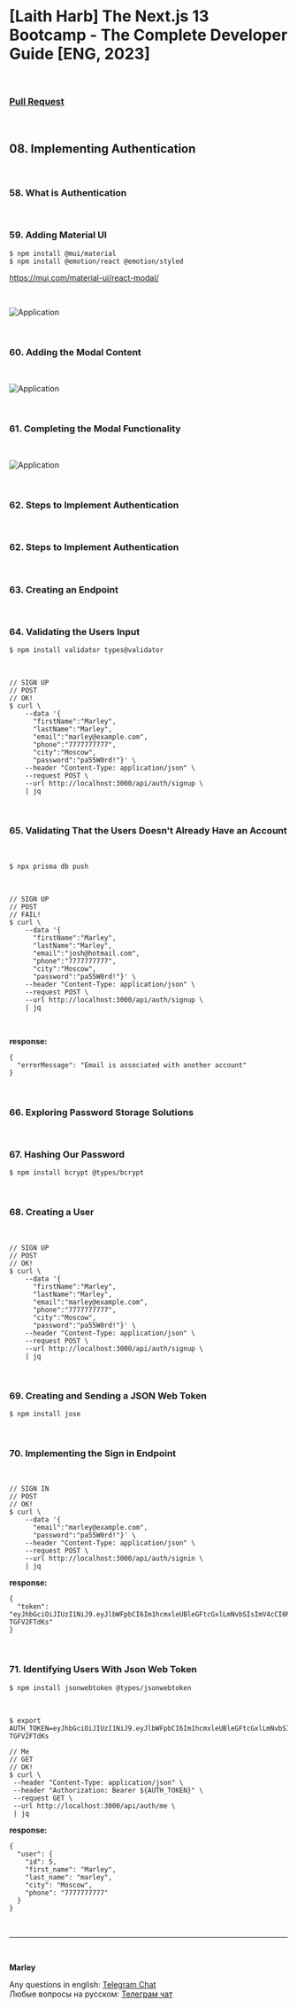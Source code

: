 # [Laith Harb] The Next.js 13 Bootcamp - The Complete Developer Guide [ENG, 2023]

<br/>

### [Pull Request](https://github.com/webmakaka/The-Next.js-13-Bootcamp-The-Complete-Developer-Guide/pull/7)

<br/>

## 08. Implementing Authentication

<br/>

### 58. What is Authentication

<br/>

### 59. Adding Material UI

```
$ npm install @mui/material
$ npm install @emotion/react @emotion/styled
```

https://mui.com/material-ui/react-modal/

<br/>

![Application](/img/pic-ch08-img01.png?raw=true)

<br/>

### 60. Adding the Modal Content

<br/>

![Application](/img/pic-ch08-img02.png?raw=true)

<br/>

### 61. Completing the Modal Functionality

<br/>

![Application](/img/pic-ch08-img03.png?raw=true)

<br/>

### 62. Steps to Implement Authentication

<br/>

### 62. Steps to Implement Authentication

<br/>

### 63. Creating an Endpoint

<br/>

### 64. Validating the Users Input

```
$ npm install validator types@validator
```

<br/>

```
// SIGN UP
// POST
// OK!
$ curl \
    --data '{
      "firstName":"Marley",
      "lastName":"Marley",
      "email":"marley@example.com",
      "phone":"7777777777",
      "city":"Moscow",
      "password":"pa55W0rd!"}' \
    --header "Content-Type: application/json" \
    --request POST \
    --url http://localhost:3000/api/auth/signup \
    | jq
```

<br/>

### 65. Validating That the Users Doesn't Already Have an Account

<br/>

```
$ npx prisma db push
```

<br/>

```
// SIGN UP
// POST
// FAIL!
$ curl \
    --data '{
      "firstName":"Marley",
      "lastName":"Marley",
      "email":"josh@hotmail.com",
      "phone":"7777777777",
      "city":"Moscow",
      "password":"pa55W0rd!"}' \
    --header "Content-Type: application/json" \
    --request POST \
    --url http://localhost:3000/api/auth/signup \
    | jq
```

<br/>

**response:**

```
{
  "errorMessage": "Email is associated with another account"
}
```

<br/>

### 66. Exploring Password Storage Solutions

<br/>

### 67. Hashing Our Password

```
$ npm install bcrypt @types/bcrypt
```

<br/>

### 68. Creating a User

<br/>

```
// SIGN UP
// POST
// OK!
$ curl \
    --data '{
      "firstName":"Marley",
      "lastName":"Marley",
      "email":"marley@example.com",
      "phone":"7777777777",
      "city":"Moscow",
      "password":"pa55W0rd!"}' \
    --header "Content-Type: application/json" \
    --request POST \
    --url http://localhost:3000/api/auth/signup \
    | jq
```

<br/>

### 69. Creating and Sending a JSON Web Token

```
$ npm install jose
```

<br/>

### 70. Implementing the Sign in Endpoint

<br/>

```
// SIGN IN
// POST
// OK!
$ curl \
    --data '{
      "email":"marley@example.com",
      "password":"pa55W0rd!"}' \
    --header "Content-Type: application/json" \
    --request POST \
    --url http://localhost:3000/api/auth/signin \
    | jq
```

**response:**

```
{
  "token": "eyJhbGciOiJIUzI1NiJ9.eyJlbWFpbCI6Im1hcmxleUBleGFtcGxlLmNvbSIsImV4cCI6MTY5Njc5MzU4Mn0.I5s5UnNi3quXvvd6Kob28sNm6jX9NNxg-TGFV2FTdKs"
}
```

<br/>

### 71. Identifying Users With Json Web Token

```
$ npm install jsonwebtoken @types/jsonwebtoken
```

<br/>

```
$ export AUTH_TOKEN=eyJhbGciOiJIUzI1NiJ9.eyJlbWFpbCI6Im1hcmxleUBleGFtcGxlLmNvbSIsImV4cCI6MTY5Njc5MzU4Mn0.I5s5UnNi3quXvvd6Kob28sNm6jX9NNxg-TGFV2FTdKs

// Me
// GET
// OK!
$ curl \
 --header "Content-Type: application/json" \
 --header "Authorization: Bearer ${AUTH_TOKEN}" \
 --request GET \
 --url http://localhost:3000/api/auth/me \
 | jq
```

**response:**

```
{
  "user": {
    "id": 5,
    "first_name": "Marley",
    "last_name": "marley",
    "city": "Moscow",
    "phone": "7777777777"
  }
}
```

<br/>

---

<br/>

**Marley**

Any questions in english: <a href="https://jsdev.org/chat/">Telegram Chat</a>  
Любые вопросы на русском: <a href="https://jsdev.ru/chat/">Телеграм чат</a>
